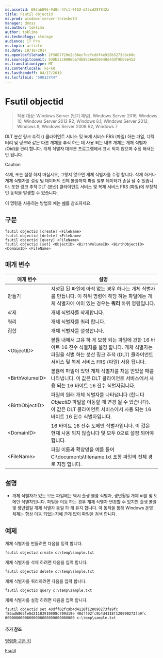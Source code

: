 ```yaml
---
ms.assetid: 693ab895-9d0c-47c1-9f52-df5cd287842a
title: Fsutil objectid
ms.prod: windows-server-threshold
manager: dmoss
ms.author: toklima
author: toklima
ms.technology: storage
audience: IT Pro
ms.topic: article
ms.date: 10/16/2017
ms.openlocfilehash: 2f5887f20e2c36ec7dcfcd6f4e920b5273c6c60c
ms.sourcegitcommit: 0d0b32c8986ba7db9536e0b8648d4ddf9b03e452
ms.translationtype: MT
ms.contentlocale: ko-KR
ms.lasthandoff: 04/17/2019
ms.locfileid: "59813744"
---
```

# <a name="fsutil-objectid"></a>Fsutil objectid
>적용 대상: Windows Server (반기 채널), Windows Server 2016, Windows 10, Windows Server 2012 R2, Windows 8.1, Windows Server 2012, Windows 8, Windows Server 2008 R2, Windows 7

DLT 분산 링크 추적 () 클라이언트 서비스 및 복제 서비스 FRS (파일) 하는 파일, 디렉터리 및 링크와 같은 다른 개체를 추적 하는 데 사용 되는 내부 개체는 개체 식별자 (Oid)을 관리 합니다. 개체 식별자 대부분 프로그램에서 표시 되지 않으며 수정 해서는 안 됩니다.

> [!CAUTION]
> 삭제, 또는 설정 하지 마십시오, 그렇지 않으면 개체 식별자를 수정 합니다. 삭제 하거나 개체 식별자를 설정 및 데이터의 전체 볼륨까지 파일 일부 데이터가 손실 될 수 있습니다. 또한 링크 추적 DLT (분산) 클라이언트 서비스 및 복제 서비스 FRS (파일)에 부정적인 동작을 발생할 수 있습니다.

이 명령을 사용하는 방법의 예는 [예](#BKMK_examples)를 참조하세요.

## <a name="syntax"></a>구문

```
fsutil objectid [create] <FileName>
fsutil objectid [delete] <FileName>
fsutil objectid [query] <FileName>
fsutil objectid [set] <ObjectID> <BirthVolumeID> <BirthObjectID> <DomainID> <FileName>
```

## <a name="parameters"></a>매개 변수

|매개 변수|설명|
|-------------|---------------|
|만들기|지정된 된 파일에 아직 없는 경우 하나는 개체 식별자를 만듭니다. 이 하위 명령에 해당 하는 파일에는 개체 식별자에 이미 있는 경우는 **쿼리** 하위 명령입니다.|
|삭제|개체 식별자를 삭제합니다.|
|쿼리|개체 식별자를 쿼리 합니다.|
|집합|개체 식별자를 설정합니다.|
|\<ObjectID>|볼륨 내에서 고유 하 게 보장 되는 파일에 관한 16 바이트 16 진수 식별자를 설정 합니다. 개체 식별자는 파일을 식별 하는 분산 링크 추적 (DLT) 클라이언트 서비스 및 복제 서비스 FRS (파일) 사용 됩니다.|
|\<BirthVolumeID>|볼륨에 파일이 있던 개체 식별자를 처음 얻었을 때를 나타냅니다. 이 값은 DLT 클라이언트 서비스에서 사용 되는 16 바이트 16 진수 식별자입니다.|
|\<BirthObjectID>|파일의 원래 개체 식별자를 나타냅니다 (합니다 *ObjectID* 파일을 이동할 때 변경 될 수 있습니다). 이 값은 DLT 클라이언트 서비스에서 사용 되는 16 바이트 16 진수 식별자입니다.|
|\<DomainID>|16 바이트 16 진수 도메인 식별자입니다. 이 값은 현재 사용 되지 않습니다 및 모두 0으로 설정 되어야 합니다.|
|\<FileName>|파일 이름과 확장명을 예를 들어 C:\documents\filename.txt 포함 파일의 전체 경로 지정 합니다.|

## <a name="remarks"></a>설명

-   개체 식별자가 있는 모든 파일에는 역시 출생 볼륨 식별자, 생년월일 개체 id를 및 도메인 식별자입니다. 파일을 이동 하는 경우 개체 식별자 변경할 수 있지만 출생 볼륨 및 생년월일 개체 식별자 동일 하 게 유지 합니다. 이 동작을 통해 Windows 운영 체제는 항상 이동 되었는지에 관계 없이 파일을 검색 합니다.

## <a name="BKMK_examples"></a>예제
개체 식별자를 만들려면 다음을 입력 합니다.

`fsutil objectid create c:\temp\sample.txt`

개체 식별자를 삭제 하려면 다음을 입력 합니다.

`fsutil objectid delete c:\temp\sample.txt`

개체 식별자를 쿼리하려면 다음을 입력 합니다.

`fsutil objectid query c:\temp\sample.txt`

개체 식별자를 설정 하려면 다음을 입력 합니다.

`fsutil objectid set 40dff02fc9b4d4118f120090273fa9fc f86ad6865fe8d21183910008c709d19e 40dff02fc9b4d4118f120090273fa9fc 00000000000000000000000000000000 c:\temp\sample.txt`

#### <a name="additional-references"></a>추가 참조
[명령줄 구문 키](Command-Line-Syntax-Key.md)

[Fsutil](Fsutil.md)


